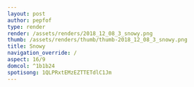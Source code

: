 ```yaml
---
layout: post
author: pepfof
type: render
render: /assets/renders/2018_12_08_3_snowy.png
thumb: /assets/renders/thumb/thumb-2018_12_08_3_snowy.png
title: Snowy
navigation_override: /
aspect: 16/9
domcol: ^1b1b24
spotisong: 1QLPRxtEMzEZTTETdlC1Jm
---
```


<!--USER BEGIN 1-->

<!--USER END 1-->

<!--more-->
<!--USER BEGIN 2-->

<!--USER END 2-->


